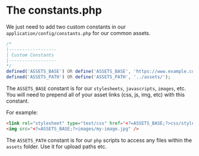 # The constants.php

We just need to add two custom constants in our ``application/config/constants.php`` for our common assets.

```php
/* 
|------------------ 
| Custom Constants 
|------------------ 
*/ 
defined('ASSETS_BASE') OR define('ASSETS_BASE', 'https://www.example.com/assets/');
defined('ASSETS_PATH') OR define('ASSETS_PATH', '../assets/'); 
````

The ``ASSETS_BASE`` constant is for our ``stylesheets``, ``javascripts``, ``images``, etc. You will need to prepend all of your asset links (css, js, img, etc) with this constant.

For example:
```html
<link rel="stylesheet" type="text/css" href="<?=ASSETS_BASE;?>css/styles.css" />
<img src="<?=ASSETS_BASE;?>images/my-image.jpg" />
````    
The ``ASSETS_PATH`` constant is for our ``php`` scripts to access any files within the ``assets`` folder. Use it for upload paths etc.
